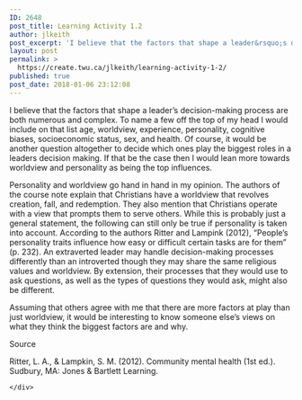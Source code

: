 ```yaml
---
ID: 2648
post_title: Learning Activity 1.2
author: jlkeith
post_excerpt: 'I believe that the factors that shape a leader&rsquo;s decision-making process are both numerous and complex. To name a few off the top of my head I would include on that list age, worldview, experience, personality, cognitive biases, socioeconomic status, sex, and health. Of course, it would be another question altogether to decide which ones [&hellip;]'
layout: post
permalink: >
  https://create.twu.ca/jlkeith/learning-activity-1-2/
published: true
post_date: 2018-01-06 23:12:08
---
```

<p><a href="https://create.twu.ca/ldrs591-sp18/unit-1-learning-activities/"></a></p>
<p>I believe that the factors that shape a leader’s decision-making process are both numerous and complex. To name a few off the top of my head I would include on that list age, worldview, experience, personality, cognitive biases, socioeconomic status, sex, and health. Of course, it would be another question altogether to decide which ones play the biggest roles in a leaders decision making. If that be the case then I would lean more towards worldview and personality as being the top influences. </p>
<p>Personality and worldview go hand in hand in my opinion. The authors of the course note explain that Christians have a worldview that revolves creation, fall, and redemption. They also mention that Christians operate with a view that prompts them to serve others. While this is probably just a general statement, the following can still only be true if personality is taken into account. According to the authors Ritter and Lampink (2012), “People’s personality traits influence how easy or difficult certain tasks are for them” (p. 232). An extraverted leader may handle decision-making processes differently than an introverted though they may share the same religious values and worldview. By extension, their processes that they would use to ask questions, as well as the types of questions they would ask, might also be different.</p>
<p>Assuming that others agree with me that there are more factors at play than just worldview, it would be interesting to know someone else’s views on what they think the biggest factors are and why.</p>
<p>Source</p>
<p>Ritter, L. A., &amp; Lampkin, S. M. (2012). Community mental health (1st ed.). Sudbury, MA: Jones &amp; Bartlett Learning.</p>
<div id="themify_builder_content-9" data-postid="9" class="themify_builder_content themify_builder_content-9 themify_builder">

    </div>
<!-- /themify_builder_content -->